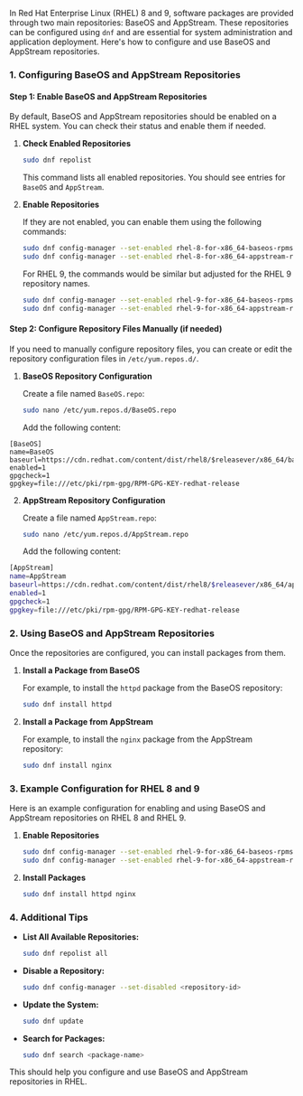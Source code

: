 In Red Hat Enterprise Linux (RHEL) 8 and 9, software packages are provided through two main repositories: BaseOS and AppStream. These repositories can be configured using `dnf` and are essential for system administration and application deployment. Here's how to configure and use BaseOS and AppStream repositories.

### **1. Configuring BaseOS and AppStream Repositories**

#### **Step 1: Enable BaseOS and AppStream Repositories**

By default, BaseOS and AppStream repositories should be enabled on a RHEL system. You can check their status and enable them if needed.

1. **Check Enabled Repositories**

   ```bash
   sudo dnf repolist
   ```

   This command lists all enabled repositories. You should see entries for `BaseOS` and `AppStream`.

2. **Enable Repositories**

   If they are not enabled, you can enable them using the following commands:

   ```bash
   sudo dnf config-manager --set-enabled rhel-8-for-x86_64-baseos-rpms
   sudo dnf config-manager --set-enabled rhel-8-for-x86_64-appstream-rpms
   ```

   For RHEL 9, the commands would be similar but adjusted for the RHEL 9 repository names.

   ```bash
   sudo dnf config-manager --set-enabled rhel-9-for-x86_64-baseos-rpms
   sudo dnf config-manager --set-enabled rhel-9-for-x86_64-appstream-rpms
   ```

#### **Step 2: Configure Repository Files Manually (if needed)**

If you need to manually configure repository files, you can create or edit the repository configuration files in `/etc/yum.repos.d/`.

1. **BaseOS Repository Configuration**

   Create a file named `BaseOS.repo`:

   ```bash
   sudo nano /etc/yum.repos.d/BaseOS.repo
   ```

   Add the following content:

```shell
[BaseOS]
name=BaseOS baseurl=https://cdn.redhat.com/content/dist/rhel8/$releasever/x86_64/baseos/os
enabled=1
gpgcheck=1
gpgkey=file:///etc/pki/rpm-gpg/RPM-GPG-KEY-redhat-release
```

2. **AppStream Repository Configuration**

   Create a file named `AppStream.repo`:

   ```bash
   sudo nano /etc/yum.repos.d/AppStream.repo
   ```

   Add the following content:

```bash
[AppStream]
name=AppStream
baseurl=https://cdn.redhat.com/content/dist/rhel8/$releasever/x86_64/appstream/os
enabled=1
gpgcheck=1
gpgkey=file:///etc/pki/rpm-gpg/RPM-GPG-KEY-redhat-release
```

### **2. Using BaseOS and AppStream Repositories**

Once the repositories are configured, you can install packages from them.

1. **Install a Package from BaseOS**

   For example, to install the `httpd` package from the BaseOS repository:

   ```bash
   sudo dnf install httpd
   ```

2. **Install a Package from AppStream**

   For example, to install the `nginx` package from the AppStream repository:

   ```bash
   sudo dnf install nginx
   ```

### **3. Example Configuration for RHEL 8 and 9**

Here is an example configuration for enabling and using BaseOS and AppStream repositories on RHEL 8 and RHEL 9.

1. **Enable Repositories**

   ```bash
   sudo dnf config-manager --set-enabled rhel-9-for-x86_64-baseos-rpms
   sudo dnf config-manager --set-enabled rhel-9-for-x86_64-appstream-rpms
   ```

2. **Install Packages**

   ```bash
   sudo dnf install httpd nginx
   ```

### **4. Additional Tips**

- **List All Available Repositories:**

  ```bash
  sudo dnf repolist all
  ```

- **Disable a Repository:**

  ```bash
  sudo dnf config-manager --set-disabled <repository-id>
  ```

- **Update the System:**

  ```bash
  sudo dnf update
  ```

- **Search for Packages:**

  ```bash
  sudo dnf search <package-name>
  ```

This should help you configure and use BaseOS and AppStream repositories in RHEL.